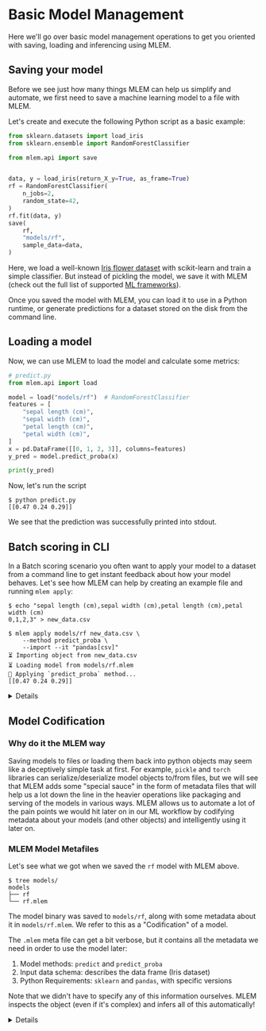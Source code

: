 # Basic Model Management

Here we'll go over basic model management operations to get you oriented with
saving, loading and inferencing using MLEM.

## Saving your model

Before we see just how many things MLEM can help us simplify and automate, we
first need to save a machine learning model to a file with MLEM.

Let's create and execute the following Python script as a basic example:

```py
from sklearn.datasets import load_iris
from sklearn.ensemble import RandomForestClassifier

from mlem.api import save


data, y = load_iris(return_X_y=True, as_frame=True)
rf = RandomForestClassifier(
    n_jobs=2,
    random_state=42,
)
rf.fit(data, y)
save(
    rf,
    "models/rf",
    sample_data=data,
)
```

Here, we load a well-known
[Iris flower dataset](https://archive.ics.uci.edu/ml/datasets/iris) with
scikit-learn and train a simple classifier. But instead of pickling the model,
we save it with MLEM (check out the full list of supported
[ML frameworks](/doc/object-reference/model)).

Once you saved the model with MLEM, you can load it to use in a Python runtime,
or generate predictions for a dataset stored on the disk from the command line.

## Loading a model

Now, we can use MLEM to load the model and calculate some metrics:

```py
# predict.py
from mlem.api import load

model = load("models/rf")  # RandomForestClassifier
features = [
    "sepal length (cm)",
    "sepal width (cm)",
    "petal length (cm)",
    "petal width (cm)",
]
x = pd.DataFrame([[0, 1, 2, 3]], columns=features)
y_pred = model.predict_proba(x)

print(y_pred)
```

Now, let's run the script

```cli
$ python predict.py
[[0.47 0.24 0.29]]
```

We see that the prediction was successfully printed into stdout.

## Batch scoring in CLI

In a Batch scoring scenario you often want to apply your model to a dataset from
a command line to get instant feedback about how your model behaves. Let's see
how MLEM can help by creating an example file and running `mlem apply`:

```cli
$ echo "sepal length (cm),sepal width (cm),petal length (cm),petal width (cm)
0,1,2,3" > new_data.csv

$ mlem apply models/rf new_data.csv \
    --method predict_proba \
    --import --it "pandas[csv]"
⏳️ Importing object from new_data.csv
⏳️ Loading model from models/rf.mlem
🍏 Applying `predict_proba` method...
[[0.47 0.24 0.29]]
```

<details>

### Learn more about `--method`, `--import` and `--it` options used

- The `--method`/`-m` flag tells MLEM to invoke the `predict_proba` method and
  return the class probabilities, instead of the default `predict`.
- The `--import`/`-i` flag tells MLEM to import the data on the fly.
- The `--import-type` / `--it` flag, helps MLEM understand the data format.
  Here, it's `pandas[csv]` a csv file that should be read with Pandas. For that
  to work, your data should be in a format that is supported by
  [MLEM import](/doc/user-guide/importing). You can learn more about specifying
  these arguments on `mlem apply` page.

Alternatively, you could save the [data with MLEM](/doc/user-guide/data) to use
`mlem apply` on it.

</details>

## Model Codification

### Why do it the MLEM way

Saving models to files or loading them back into python objects may seem like a
deceptively simple task at first. For example, `pickle` and `torch` libraries
can serialize/deserialize model objects to/from files, but we will see that MLEM
adds some "special sauce" in the form of metadata files that will help us a lot
down the line in the heavier operations like packaging and serving of the models
in various ways. MLEM allows us to automate a lot of the pain points we would
hit later on in our ML workflow by codifying metadata about your models (and
other objects) and intelligently using it later on.

### MLEM Model Metafiles

Let's see what we got when we saved the `rf` model with MLEM above.

```cli
$ tree models/
models
├── rf
└── rf.mlem
```

The model binary was saved to `models/rf`, along with some metadata about it in
`models/rf.mlem`. We refer to this as a "Codification" of a model.

The `.mlem` meta file can get a bit verbose, but it contains all the metadata we
need in order to use the model later:

1. Model methods: `predict` and `predict_proba`
2. Input data schema: describes the data frame (Iris dataset)
3. Python Requirements: `sklearn` and `pandas`, with specific versions

<admon type="tip">

Note that we didn't have to specify any of this information ourselves. MLEM
inspects the object (even if it's complex) and infers all of this automatically!

</admon>

<details>

### Click to see the full contents of the `rf.mlem` metafile.

```yaml
artifacts:
  data:
    hash: 5a38e5d68b9b9e69e9e894bcc9b8a601
    size: 163651
    uri: rf
model_type:
  methods:
    predict:
      args:
        - name: data
          type_:
            columns:
              - sepal length (cm)
              - sepal width (cm)
              - petal length (cm)
              - petal width (cm)
            dtypes:
              - float64
              - float64
              - float64
              - float64
            index_cols: []
            type: dataframe
      name: predict
      returns:
        dtype: int64
        shape:
          - null
        type: ndarray
    predict_proba:
      args:
        - name: data
          type_:
            columns:
              - sepal length (cm)
              - sepal width (cm)
              - petal length (cm)
              - petal width (cm)
            dtypes:
              - float64
              - float64
              - float64
              - float64
            index_cols: []
            type: dataframe
      name: predict_proba
      returns:
        dtype: float64
        shape:
          - null
          - 3
        type: ndarray
  type: sklearn
object_type: model
requirements:
  - module: sklearn
    version: 1.1.2
  - module: numpy
    version: 1.22.4
  - module: pandas
    version: 1.5.0
```

</details>
